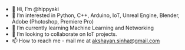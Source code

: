 - 👋 Hi, I’m @hippyaki
- 👀 I’m interested in Python, C++, Arduino, IoT, Unreal Engine, Blender, Adobe (Photoshop, Premiere Pro)
- 🌱 I’m currently learning  Machine Learning and Networking
- 💞️ I’m looking to collaborate on IoT projects.
- 📫 How to reach me  - mail me at akshayan.sinha@gmail.com

<!---
hippyaki/hippyaki is a ✨ special ✨ repository because its `README.md` (this file) appears on your GitHub profile.
You can click the Preview link to take a look at your changes.
--->
